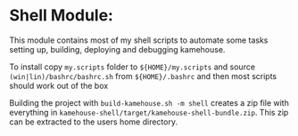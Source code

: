 # Shell Module:

This module contains most of my shell scripts to automate some tasks setting up, building, deploying and debugging kamehouse.

To install copy `my.scripts` folder to `${HOME}/my.scripts` and source `(win|lin)/bashrc/bashrc.sh` from `${HOME}/.bashrc` and then most scripts should work out of the box

Building the project with `build-kamehouse.sh -m shell` creates a zip file with everything in `kamehouse-shell/target/kamehouse-shell-bundle.zip`. 
This zip can be extracted to the users home directory.